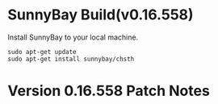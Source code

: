 # SunnyBay Build(v0.16.558)

Install SunnyBay to your local machine.
 ```
sudo apt-get update
sudo apt-get install sunnybay/chsth
 ```

# Version 0.16.558 Patch Notes

> 
>
>
>
>
>
>
>
>
>
>
>
>
>
>
>
>

